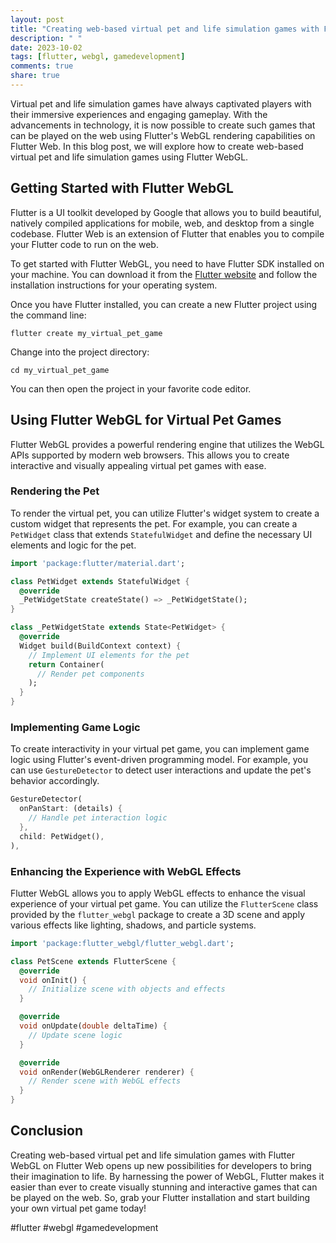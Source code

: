 ```yaml
---
layout: post
title: "Creating web-based virtual pet and life simulation games with Flutter WebGL on Flutter Web"
description: " "
date: 2023-10-02
tags: [flutter, webgl, gamedevelopment]
comments: true
share: true
---
```


Virtual pet and life simulation games have always captivated players with their immersive experiences and engaging gameplay. With the advancements in technology, it is now possible to create such games that can be played on the web using Flutter's WebGL rendering capabilities on Flutter Web. In this blog post, we will explore how to create web-based virtual pet and life simulation games using Flutter WebGL.

## Getting Started with Flutter WebGL

Flutter is a UI toolkit developed by Google that allows you to build beautiful, natively compiled applications for mobile, web, and desktop from a single codebase. Flutter Web is an extension of Flutter that enables you to compile your Flutter code to run on the web.

To get started with Flutter WebGL, you need to have Flutter SDK installed on your machine. You can download it from the [Flutter website](https://flutter.dev) and follow the installation instructions for your operating system.

Once you have Flutter installed, you can create a new Flutter project using the command line:

```
flutter create my_virtual_pet_game
```

Change into the project directory:

```
cd my_virtual_pet_game
```

You can then open the project in your favorite code editor.

## Using Flutter WebGL for Virtual Pet Games

Flutter WebGL provides a powerful rendering engine that utilizes the WebGL APIs supported by modern web browsers. This allows you to create interactive and visually appealing virtual pet games with ease.

### Rendering the Pet

To render the virtual pet, you can utilize Flutter's widget system to create a custom widget that represents the pet. For example, you can create a `PetWidget` class that extends `StatefulWidget` and define the necessary UI elements and logic for the pet.

```dart
import 'package:flutter/material.dart';

class PetWidget extends StatefulWidget {
  @override
  _PetWidgetState createState() => _PetWidgetState();
}

class _PetWidgetState extends State<PetWidget> {
  @override
  Widget build(BuildContext context) {
    // Implement UI elements for the pet
    return Container(
      // Render pet components
    );
  }
}
```

### Implementing Game Logic

To create interactivity in your virtual pet game, you can implement game logic using Flutter's event-driven programming model. For example, you can use `GestureDetector` to detect user interactions and update the pet's behavior accordingly.

```dart
GestureDetector(
  onPanStart: (details) {
    // Handle pet interaction logic
  },
  child: PetWidget(),
),
```

### Enhancing the Experience with WebGL Effects

Flutter WebGL allows you to apply WebGL effects to enhance the visual experience of your virtual pet game. You can utilize the `FlutterScene` class provided by the `flutter_webgl` package to create a 3D scene and apply various effects like lighting, shadows, and particle systems.

```dart
import 'package:flutter_webgl/flutter_webgl.dart';

class PetScene extends FlutterScene {
  @override
  void onInit() {
    // Initialize scene with objects and effects
  }

  @override
  void onUpdate(double deltaTime) {
    // Update scene logic
  }

  @override
  void onRender(WebGLRenderer renderer) {
    // Render scene with WebGL effects
  }
}
```

## Conclusion

Creating web-based virtual pet and life simulation games with Flutter WebGL on Flutter Web opens up new possibilities for developers to bring their imagination to life. By harnessing the power of WebGL, Flutter makes it easier than ever to create visually stunning and interactive games that can be played on the web. So, grab your Flutter installation and start building your own virtual pet game today!

#flutter #webgl #gamedevelopment